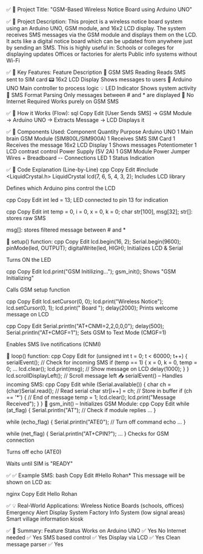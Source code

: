 ✅ 🔷 Project Title: "GSM-Based Wireless Notice Board using Arduino UNO"

✅ 📄 Project Description: This project is a wireless notice board system using an Arduino UNO, GSM module, and 16x2 LCD display. The system receives SMS messages via the GSM module and displays them on the LCD. It acts like a digital notice board which can be updated from anywhere just by sending an SMS. This is highly useful in: Schools or colleges for displaying updates Offices or factories for alerts Public info systems without Wi-Fi

✅ 🔧 Key Features: Feature Description 📲 GSM SMS Reading Reads SMS sent to SIM card 📟 16x2 LCD Display Shows messages to users 🧠 Arduino UNO Main controller to process logic 💡 LED Indicator Shows system activity 🔢 SMS Format Parsing Only messages between # and * are displayed 🔌 No Internet Required Works purely on GSM SMS

✅ 🧠 How it Works (Flow): sql Copy Edit [User Sends SMS] → GSM Module → Arduino UNO → Extracts Message → LCD Displays it

✅ 🧾 Components Used: Component Quantity Purpose Arduino UNO 1 Main brain GSM Module (SIM800L/SIM900A) 1 Receives SMS SIM Card 1 Receives the message 16x2 LCD Display 1 Shows messages Potentiometer 1 LCD contrast control Power Supply (5V 2A) 1 GSM Module Power Jumper Wires + Breadboard -- Connections LED 1 Status Indication

✅ 🧾 Code Explanation (Line-by-Line) cpp Copy Edit #include <LiquidCrystal.h> LiquidCrystal lcd(7, 6, 5, 4, 3, 2); Includes LCD library

Defines which Arduino pins control the LCD

cpp Copy Edit int led = 13; LED connected to pin 13 for indication

cpp Copy Edit int temp = 0, i = 0, x = 0, k = 0; char str[100], msg[32]; str[]: stores raw SMS

msg[]: stores filtered message between # and *

🔁 setup() function: cpp Copy Edit lcd.begin(16, 2); Serial.begin(9600); pinMode(led, OUTPUT); digitalWrite(led, HIGH); Initializes LCD & Serial

Turns ON the LED

cpp Copy Edit lcd.print("GSM Initilizing..."); gsm_init(); Shows "GSM Initializing"

Calls GSM setup function

cpp Copy Edit lcd.setCursor(0, 0); lcd.print("Wireless Notice"); lcd.setCursor(0, 1); lcd.print(" Board "); delay(2000); Prints welcome message on LCD

cpp Copy Edit Serial.println("AT+CNMI=2,2,0,0,0"); delay(500); Serial.println("AT+CMGF=1"); Sets GSM to Text Mode (CMGF=1)

Enables SMS live notifications (CNMI)

🔁 loop() function: cpp Copy Edit for (unsigned int t = 0; t < 60000; t++) { serialEvent(); // Check for incoming SMS if (temp == 1) { x = 0, k = 0, temp = 0; ... lcd.clear(); lcd.print(msg); // Show message on LCD delay(1000); } } lcd.scrollDisplayLeft(); // Scroll message left 📥 serialEvent() – Handles incoming SMS: cpp Copy Edit while (Serial.available()) { char ch = (char)Serial.read(); // Read serial char str[i++] = ch; // Store in buffer if (ch == '*') { // End of message temp = 1; lcd.clear(); lcd.print("Message Received"); } } 📶 gsm_init() – Initializes GSM Module: cpp Copy Edit while (at_flag) { Serial.println("AT"); // Check if module replies ... }

while (echo_flag) { Serial.println("ATE0"); // Turn off command echo ... }

while (net_flag) { Serial.println("AT+CPIN?"); ... } Checks for GSM connection

Turns off echo (ATE0)

Waits until SIM is "READY"

✅ ✅ Example SMS: bash Copy Edit #Hello Rohan* This message will be shown on LCD as:

nginx Copy Edit Hello Rohan

✅ 💡 Real-World Applications: Wireless Notice Boards (schools, offices) Emergency Alert Display System Factory Info System (low signal areas) Smart village information kiosk

✅ 📌 Summary: Feature Status Works on Arduino UNO ✅ Yes No Internet needed ✅ Yes SMS based control ✅ Yes Display via LCD ✅ Yes Clean message parser ✅ Yes
